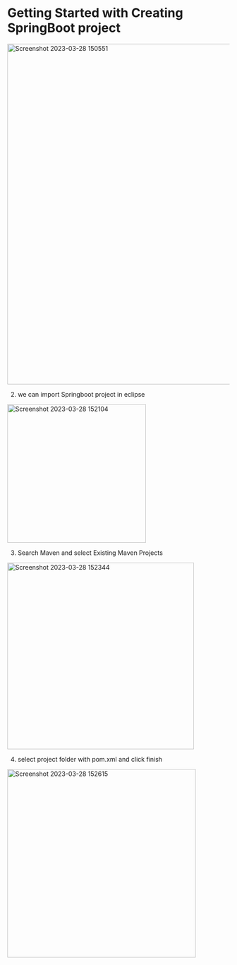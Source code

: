 # Getting Started with Creating SpringBoot project
<img width="772" alt="Screenshot 2023-03-28 150551" src="https://user-images.githubusercontent.com/82515178/228197978-d5dbb9db-b1a9-48cf-ac1a-95e0dafcf435.png">

2) we can import Springboot project in eclipse
<img width="314" alt="Screenshot 2023-03-28 152104" src="https://user-images.githubusercontent.com/82515178/228202125-17e64bd6-5914-4999-bbe2-0a97889e8615.png">

3) Search Maven and select Existing Maven Projects
<img width="423" alt="Screenshot 2023-03-28 152344" src="https://user-images.githubusercontent.com/82515178/228202214-ba472719-c135-4671-a613-56f54a0ffc4c.png">

4) select project folder with pom.xml and click finish
<img width="427" alt="Screenshot 2023-03-28 152615" src="https://user-images.githubusercontent.com/82515178/228200260-80cf52b3-66a6-4b4b-824c-088c133ca3a1.png">
